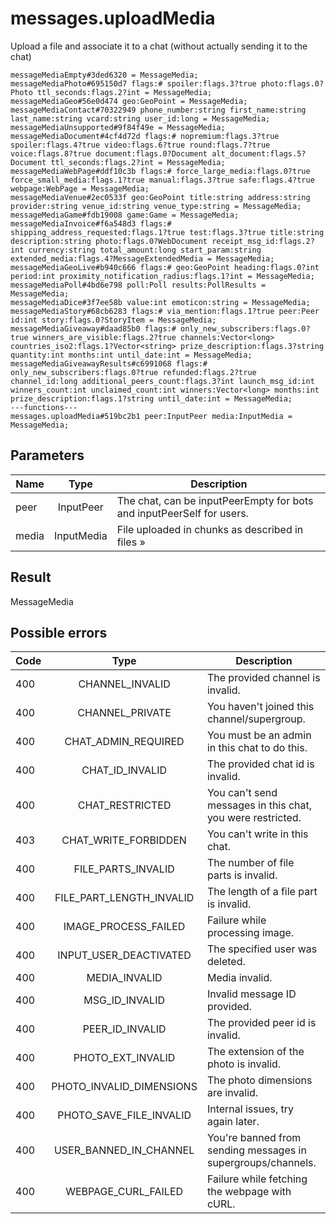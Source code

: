 # messages.uploadMedia
Upload a file and associate it to a chat (without actually sending it to the chat)

```
messageMediaEmpty#3ded6320 = MessageMedia;
messageMediaPhoto#695150d7 flags:# spoiler:flags.3?true photo:flags.0?Photo ttl_seconds:flags.2?int = MessageMedia;
messageMediaGeo#56e0d474 geo:GeoPoint = MessageMedia;
messageMediaContact#70322949 phone_number:string first_name:string last_name:string vcard:string user_id:long = MessageMedia;
messageMediaUnsupported#9f84f49e = MessageMedia;
messageMediaDocument#4cf4d72d flags:# nopremium:flags.3?true spoiler:flags.4?true video:flags.6?true round:flags.7?true voice:flags.8?true document:flags.0?Document alt_document:flags.5?Document ttl_seconds:flags.2?int = MessageMedia;
messageMediaWebPage#ddf10c3b flags:# force_large_media:flags.0?true force_small_media:flags.1?true manual:flags.3?true safe:flags.4?true webpage:WebPage = MessageMedia;
messageMediaVenue#2ec0533f geo:GeoPoint title:string address:string provider:string venue_id:string venue_type:string = MessageMedia;
messageMediaGame#fdb19008 game:Game = MessageMedia;
messageMediaInvoice#f6a548d3 flags:# shipping_address_requested:flags.1?true test:flags.3?true title:string description:string photo:flags.0?WebDocument receipt_msg_id:flags.2?int currency:string total_amount:long start_param:string extended_media:flags.4?MessageExtendedMedia = MessageMedia;
messageMediaGeoLive#b940c666 flags:# geo:GeoPoint heading:flags.0?int period:int proximity_notification_radius:flags.1?int = MessageMedia;
messageMediaPoll#4bd6e798 poll:Poll results:PollResults = MessageMedia;
messageMediaDice#3f7ee58b value:int emoticon:string = MessageMedia;
messageMediaStory#68cb6283 flags:# via_mention:flags.1?true peer:Peer id:int story:flags.0?StoryItem = MessageMedia;
messageMediaGiveaway#daad85b0 flags:# only_new_subscribers:flags.0?true winners_are_visible:flags.2?true channels:Vector<long> countries_iso2:flags.1?Vector<string> prize_description:flags.3?string quantity:int months:int until_date:int = MessageMedia;
messageMediaGiveawayResults#c6991068 flags:# only_new_subscribers:flags.0?true refunded:flags.2?true channel_id:long additional_peers_count:flags.3?int launch_msg_id:int winners_count:int unclaimed_count:int winners:Vector<long> months:int prize_description:flags.1?string until_date:int = MessageMedia;
---functions---
messages.uploadMedia#519bc2b1 peer:InputPeer media:InputMedia = MessageMedia;
```

## Parameters
| Name | Type | Description |
| ---- | :----: | ----------- |
| peer | InputPeer | The chat, can be inputPeerEmpty for bots and inputPeerSelf for users. |
| media | InputMedia | File uploaded in chunks as described in files » |


## Result
MessageMedia

## Possible errors
| Code | Type | Description |
| ---- | :----: | ----------- |
| 400 | CHANNEL_INVALID | The provided channel is invalid. |
| 400 | CHANNEL_PRIVATE | You haven't joined this channel/supergroup. |
| 400 | CHAT_ADMIN_REQUIRED | You must be an admin in this chat to do this. |
| 400 | CHAT_ID_INVALID | The provided chat id is invalid. |
| 400 | CHAT_RESTRICTED | You can't send messages in this chat, you were restricted. |
| 403 | CHAT_WRITE_FORBIDDEN | You can't write in this chat. |
| 400 | FILE_PARTS_INVALID | The number of file parts is invalid. |
| 400 | FILE_PART_LENGTH_INVALID | The length of a file part is invalid. |
| 400 | IMAGE_PROCESS_FAILED | Failure while processing image. |
| 400 | INPUT_USER_DEACTIVATED | The specified user was deleted. |
| 400 | MEDIA_INVALID | Media invalid. |
| 400 | MSG_ID_INVALID | Invalid message ID provided. |
| 400 | PEER_ID_INVALID | The provided peer id is invalid. |
| 400 | PHOTO_EXT_INVALID | The extension of the photo is invalid. |
| 400 | PHOTO_INVALID_DIMENSIONS | The photo dimensions are invalid. |
| 400 | PHOTO_SAVE_FILE_INVALID | Internal issues, try again later. |
| 400 | USER_BANNED_IN_CHANNEL | You're banned from sending messages in supergroups/channels. |
| 400 | WEBPAGE_CURL_FAILED | Failure while fetching the webpage with cURL. |

